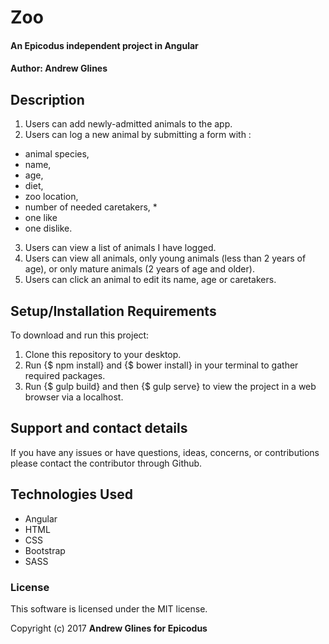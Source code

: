 # Zoo

#### An Epicodus independent project in Angular

#### Author: Andrew Glines

## Description

1. Users can add newly-admitted animals to the app.
2. Users can log a new animal by submitting a form with :
* animal species,
* name,
* age,
* diet,
* zoo location,
* number of needed caretakers, *
* one like
* one dislike.
3. Users can view a list of animals I have logged.
4. Users can view all animals, only young animals (less than 2 years of age), or only mature animals (2 years of age and older).
5. Users can click an animal to edit its name, age or caretakers.



## Setup/Installation Requirements

To download and run this project:
1. Clone this repository to your desktop.
2. Run {$ npm install} and {$ bower install} in your terminal to gather required packages.
3. Run {$ gulp build} and then {$ gulp serve} to view the project in a web browser via a localhost.

## Support and contact details

If you have any issues or have questions, ideas, concerns, or contributions please contact the contributor through Github.

## Technologies Used

* Angular
* HTML
* CSS
* Bootstrap
* SASS

### License
This software is licensed under the MIT license.

Copyright (c) 2017 **Andrew Glines for Epicodus**
